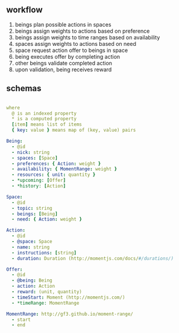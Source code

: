 ## workflow

1. beings plan possible actions in spaces
2. beings assign weights to actions based on preference
3. beings assign weights to time ranges based on availability
4. spaces assign weights to actions based on need
5. space request action offer to beings in space
6. being executes offer by completing action
7. other beings validate completed action
8. upon validation, being receives reward

## schemas

```yml

where
  @ is an indexed property
  * is a computed property
  [item] means list of items
  { key: value } means map of (key, value) pairs

Being:
  - @id
  - nick: string
  - spaces: [Space]
  - preferences: { Action: weight }
  - availability: { MomentRange: weight }
  - resources: { unit: quantity }
  - *upcoming: [Offer]
  - *history: [Action]

Space:
  - @id
  - topic: string
  - beings: [Being]
  - need: { Action: weight }

Action:
  - @id
  - @space: Space
  - name: string
  - instructions: [string]
  - duration: Duration (http://momentjs.com/docs/#/durations/)

Offer:
  - @id
  - @being: Being
  - action: Action
  - reward: (unit, quantity)
  - timeStart: Moment (http://momentjs.com/)
  - *timeRange: MomentRange

MomentRange: http://gf3.github.io/moment-range/
  - start
  - end

```
